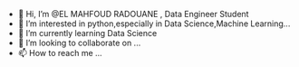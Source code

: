 - 👋 Hi, I’m @EL MAHFOUD RADOUANE , Data Engineer Student
- 👀 I’m interested in python,especially in Data Science,Machine Learning...
- 🌱 I’m currently learning Data Science
- 💞️ I’m looking to collaborate on ...
- 📫 How to reach me ...

<!---
aquam503/aquam503 is a ✨ special ✨ repository because its `README.md` (this file) appears on your GitHub profile.
You can click the Preview link to take a look at your changes.
--->
